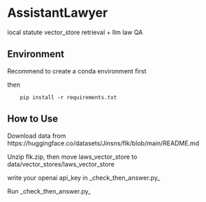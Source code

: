 # AssistantLawyer #
<P> local statute vector_store retrieval + llm law QA </P>


## Environment ##
<p> Recommend to create a conda environment first </p>
<p> then </p>

``` 
    pip install -r requirements.txt
```


## How to Use  ##
<p> Download data from https://huggingface.co/datasets/Jinsns/flk/blob/main/README.md  </p>
<p> Unzip flk.zip, then move laws_vector_store to data/vector_stores/laws_vector_store </p> 
<p> write your openai api_key in _check_then_answer.py_ </p>
<p> Run _check_then_answer.py_ </p>
 
